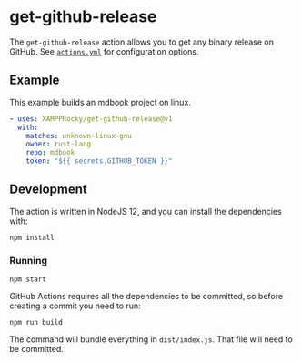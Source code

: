 # get-github-release

The `get-github-release` action allows you to get any binary release on GitHub.
See [`actions.yml`] for configuration options.

[`actions.yml`]: ./actions.yml

## Example
This example builds an mdbook project on linux.

```yaml
- uses: XAMPPRocky/get-github-release@v1
  with:
    matches: unknown-linux-gnu
    owner: rust-lang
    repo: mdbook
    token: "${{ secrets.GITHUB_TOKEN }}"
```

## Development

The action is written in NodeJS 12, and you can install the dependencies with:

```
npm install
```

### Running

```
npm start
```

GitHub Actions requires all the dependencies to be committed, so before
creating a commit you need to run:

```
npm run build
```

The command will bundle everything in `dist/index.js`. That file will need to
be committed.
